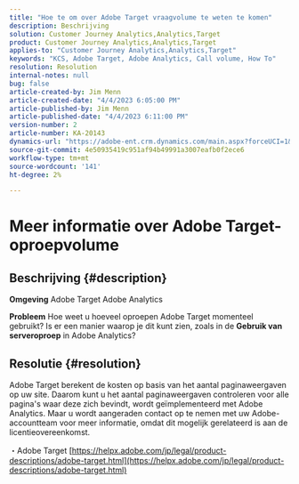 ```yaml
---
title: "Hoe te om over Adobe Target vraagvolume te weten te komen"
description: Beschrijving
solution: Customer Journey Analytics,Analytics,Target
product: Customer Journey Analytics,Analytics,Target
applies-to: "Customer Journey Analytics,Analytics,Target"
keywords: "KCS, Adobe Target, Adobe Analytics, Call volume, How To"
resolution: Resolution
internal-notes: null
bug: false
article-created-by: Jim Menn
article-created-date: "4/4/2023 6:05:00 PM"
article-published-by: Jim Menn
article-published-date: "4/4/2023 6:11:00 PM"
version-number: 2
article-number: KA-20143
dynamics-url: "https://adobe-ent.crm.dynamics.com/main.aspx?forceUCI=1&pagetype=entityrecord&etn=knowledgearticle&id=6b960434-13d3-ed11-a7c7-6045bd006268"
source-git-commit: 4e50935419c951af94b49991a3007eafb0f2ece6
workflow-type: tm+mt
source-wordcount: '141'
ht-degree: 2%

---
```


# Meer informatie over Adobe Target-oproepvolume

## Beschrijving {#description}


<b>Omgeving</b>
Adobe Target Adobe Analytics

<b>Probleem</b>
Hoe weet u hoeveel oproepen Adobe Target momenteel gebruikt?
Is er een manier waarop je dit kunt zien, zoals in de <b>Gebruik van serveroproep</b> in Adobe Analytics?


## Resolutie {#resolution}


Adobe Target berekent de kosten op basis van het aantal paginaweergaven op uw site.
Daarom kunt u het aantal paginaweergaven controleren voor alle pagina&#39;s waar deze zich bevindt, wordt geïmplementeerd met Adobe Analytics.
Maar u wordt aangeraden contact op te nemen met uw Adobe-accountteam voor meer informatie, omdat dit mogelijk gerelateerd is aan de licentieovereenkomst.

・Adobe Target
[https://helpx.adobe.com/jp/legal/product-descriptions/adobe-target.html](https://helpx.adobe.com/jp/legal/product-descriptions/adobe-target.html)


